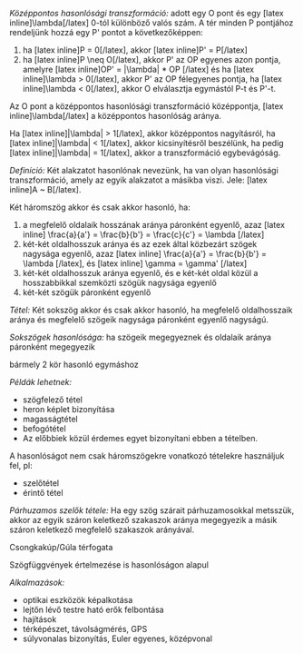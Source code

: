 *Középpontos hasonlósági transzformáció:* adott egy O pont és egy [latex inline]\lambda[/latex] 0-tól különböző valós szám. A tér minden P pontjához rendeljünk hozzá egy P' pontot a következőképpen:

1. ha [latex inline]P = 0[/latex], akkor [latex inline]P' = P[/latex]
2. ha [latex inline]P \neq O[/latex], akkor P' az OP egyenes azon pontja, amelyre [latex inline]OP' = |\lambda| * OP [/latex] és ha [latex inline]\lambda > 0[/latex], akkor P' az OP félegyenes pontja, ha [latex inline]\lambda < 0[/latex], akkor O elválasztja egymástól P-t és P'-t.

Az O pont a középpontos hasonlósági transzformáció középpontja, [latex inline]\lambda[/latex] a középpontos hasonlóság aránya.

Ha [latex inline]|\lambda| > 1[/latex], akkor középpontos nagyításról, ha [latex inline]|\lambda| < 1[/latex], akkor kicsinyítésről beszélünk, ha pedig [latex inline]|\lambda| = 1[/latex], akkor a transzformáció egybevágóság.

*Definíció:* Két alakzatot hasonlónak nevezünk, ha van olyan hasonlósági transzformáció, amely az egyik alakzatot a másikba viszi. Jele: [latex inline]A ~ B[/latex].

Két háromszög akkor és csak akkor hasonló, ha:

1. a megfelelő oldalaik hosszának aránya páronként egyenlő, azaz [latex inline] \frac{a}{a'} = \frac{b}{b'} = \frac{c}{c'} = \lambda [/latex]
2. két-két oldalhosszuk aránya és az ezek által közbezárt szögek nagysága egyenlő, azaz [latex inline] \frac{a}{a'} = \frac{b}{b'} = \lambda [/latex], és [latex inline] \gamma = \gamma' [/latex]
3. két-két oldalhosszuk aránya egyenlő, és e két-két oldal közül a hosszabbikkal szemközti szögük nagysága egyenlő
4. két-két szögük páronként egyenlő

*Tétel:* Két sokszög akkor és csak akkor hasonló, ha megfelelő oldalhosszaik aránya és megfelelő szögeik nagysága páronként egyenlő nagyságú.

*Sokszögek hasonlósága:*
ha szögeik megegyeznek és oldalaik aránya páronként megegyezik

bármely 2 kör hasonló egymáshoz

*Példák lehetnek:*

 - szögfelező tétel
 - heron képlet bizonyítása
 - magasságtétel
 - befogótétel
 - Az előbbiek közül érdemes egyet bizonyítani ebben a tételben.

A hasonlóságot nem csak háromszögekre vonatkozó tételekre használjuk fel, pl:
 - szelőtétel
 - érintő tétel

*Párhuzamos szelők tétele:* Ha egy szög szárait párhuzamosokkal metsszük, akkor az egyik száron keletkező szakaszok aránya megegyezik a másik száron keletkező megfelelő szakaszok arányával.

Csongkakúp/Gúla térfogata

Szögfüggvények értelmezése is hasonlóságon alapul

*Alkalmazások:*
 - optikai eszközök képalkotása
 - lejtőn lévő testre ható erők felbontása
 - hajítások
 - térképészet, távolságmérés, GPS
 - súlyvonalas bizonyítás, Euler egyenes, középvonal
